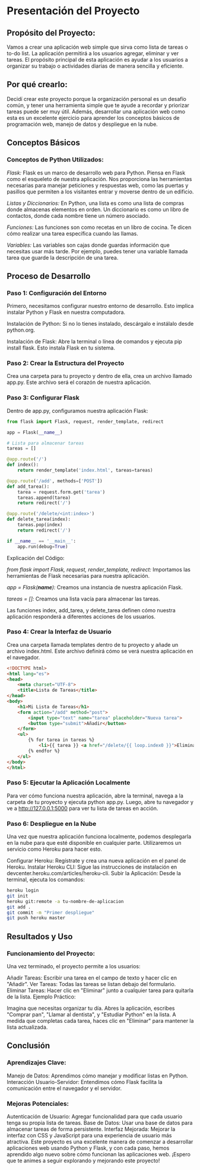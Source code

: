 # Presentación del Proyecto
## Propósito del Proyecto:

Vamos a crear una aplicación web simple que sirva como lista de tareas o to-do list. La aplicación permitirá a los usuarios agregar, eliminar y ver tareas. El propósito principal de esta aplicación es ayudar a los usuarios a organizar su trabajo o actividades diarias de manera sencilla y eficiente.

## Por qué crearlo:

Decidí crear este proyecto porque la organización personal es un desafío común, y tener una herramienta simple que te ayude a recordar y priorizar tareas puede ser muy útil. Además, desarrollar una aplicación web como esta es un excelente ejercicio para aprender los conceptos básicos de programación web, manejo de datos y despliegue en la nube.

## Conceptos Básicos
### Conceptos de Python Utilizados:

*Flask:* Flask es un marco de desarrollo web para Python. Piensa en Flask como el esqueleto de nuestra aplicación. Nos proporciona las herramientas necesarias para manejar peticiones y respuestas web, como las puertas y pasillos que permiten a los visitantes entrar y moverse dentro de un edificio.

*Listas y Diccionarios:* En Python, una lista es como una lista de compras donde almacenas elementos en orden. Un diccionario es como un libro de contactos, donde cada nombre tiene un número asociado.

*Funciones:* Las funciones son como recetas en un libro de cocina. Te dicen cómo realizar una tarea específica cuando las llamas.

*Variables:* Las variables son cajas donde guardas información que necesitas usar más tarde. Por ejemplo, puedes tener una variable llamada tarea que guarde la descripción de una tarea.

## Proceso de Desarrollo
### Paso 1: Configuración del Entorno

Primero, necesitamos configurar nuestro entorno de desarrollo. Esto implica instalar Python y Flask en nuestra computadora.

Instalación de Python: Si no lo tienes instalado, descárgalo e instálalo desde python.org.

Instalación de Flask: Abre la terminal o línea de comandos y ejecuta pip install flask. Esto instala Flask en tu sistema.

### Paso 2: Crear la Estructura del Proyecto

Crea una carpeta para tu proyecto y dentro de ella, crea un archivo llamado app.py. Este archivo será el corazón de nuestra aplicación.

### Paso 3: Configurar Flask

Dentro de app.py, configuramos nuestra aplicación Flask:

```python
from flask import Flask, request, render_template, redirect

app = Flask(__name__)

# Lista para almacenar tareas
tareas = []

@app.route('/')
def index():
    return render_template('index.html', tareas=tareas)

@app.route('/add', methods=['POST'])
def add_tarea():
    tarea = request.form.get('tarea')
    tareas.append(tarea)
    return redirect('/')

@app.route('/delete/<int:index>')
def delete_tarea(index):
    tareas.pop(index)
    return redirect('/')

if __name__ == '__main__':
    app.run(debug=True)
```

Explicación del Código:

*from flask import Flask, request, render_template, redirect:* Importamos las herramientas de Flask necesarias para nuestra aplicación.

*app = Flask(__name__):* Creamos una instancia de nuestra aplicación Flask.

*tareas = []:* Creamos una lista vacía para almacenar las tareas.

Las funciones index, add_tarea, y delete_tarea definen cómo nuestra aplicación responderá a diferentes acciones de los usuarios.

### Paso 4: Crear la Interfaz de Usuario

Crea una carpeta llamada templates dentro de tu proyecto y añade un archivo index.html. Este archivo definirá cómo se verá nuestra aplicación en el navegador.


```html
<!DOCTYPE html>
<html lang="es">
<head>
    <meta charset="UTF-8">
    <title>Lista de Tareas</title>
</head>
<body>
    <h1>Mi Lista de Tareas</h1>
    <form action="/add" method="post">
        <input type="text" name="tarea" placeholder="Nueva tarea">
        <button type="submit">Añadir</button>
    </form>
    <ul>
        {% for tarea in tareas %}
            <li>{{ tarea }} <a href="/delete/{{ loop.index0 }}">Eliminar</a></li>
        {% endfor %}
    </ul>
</body>
</html>
```

### Paso 5: Ejecutar la Aplicación Localmente

Para ver cómo funciona nuestra aplicación, abre la terminal, navega a la carpeta de tu proyecto y ejecuta python app.py. Luego, abre tu navegador y ve a http://127.0.0.1:5000 para ver tu lista de tareas en acción.

### Paso 6: Despliegue en la Nube

Una vez que nuestra aplicación funciona localmente, podemos desplegarla en la nube para que esté disponible en cualquier parte. Utilizaremos un servicio como Heroku para hacer esto.

Configurar Heroku: Regístrate y crea una nueva aplicación en el panel de Heroku.
Instalar Heroku CLI: Sigue las instrucciones de instalación en devcenter.heroku.com/articles/heroku-cli.
Subir la Aplicación: Desde la terminal, ejecuta los comandos:

```bash
heroku login
git init
heroku git:remote -a tu-nombre-de-aplicacion
git add .
git commit -m "Primer despliegue"
git push heroku master
```

## Resultados y Uso
### Funcionamiento del Proyecto:

Una vez terminado, el proyecto permite a los usuarios:

Añadir Tareas: Escribir una tarea en el campo de texto y hacer clic en "Añadir".
Ver Tareas: Todas las tareas se listan debajo del formulario.
Eliminar Tareas: Hacer clic en "Eliminar" junto a cualquier tarea para quitarla de la lista.
Ejemplo Práctico:

Imagina que necesitas organizar tu día. Abres la aplicación, escribes "Comprar pan", "Llamar al dentista", y "Estudiar Python" en la lista. A medida que completas cada tarea, haces clic en "Eliminar" para mantener la lista actualizada.

## Conclusión

### Aprendizajes Clave:

Manejo de Datos: Aprendimos cómo manejar y modificar listas en Python.
Interacción Usuario-Servidor: Entendimos cómo Flask facilita la comunicación entre el navegador y el servidor.

### Mejoras Potenciales:

Autenticación de Usuario: Agregar funcionalidad para que cada usuario tenga su propia lista de tareas.
Base de Datos: Usar una base de datos para almacenar tareas de forma persistente.
Interfaz Mejorada: Mejorar la interfaz con CSS y JavaScript para una experiencia de usuario más atractiva.
Este proyecto es una excelente manera de comenzar a desarrollar aplicaciones web usando Python y Flask, y con cada paso, hemos aprendido algo nuevo sobre cómo funcionan las aplicaciones web. ¡Espero que te animes a seguir explorando y mejorando este proyecto!
